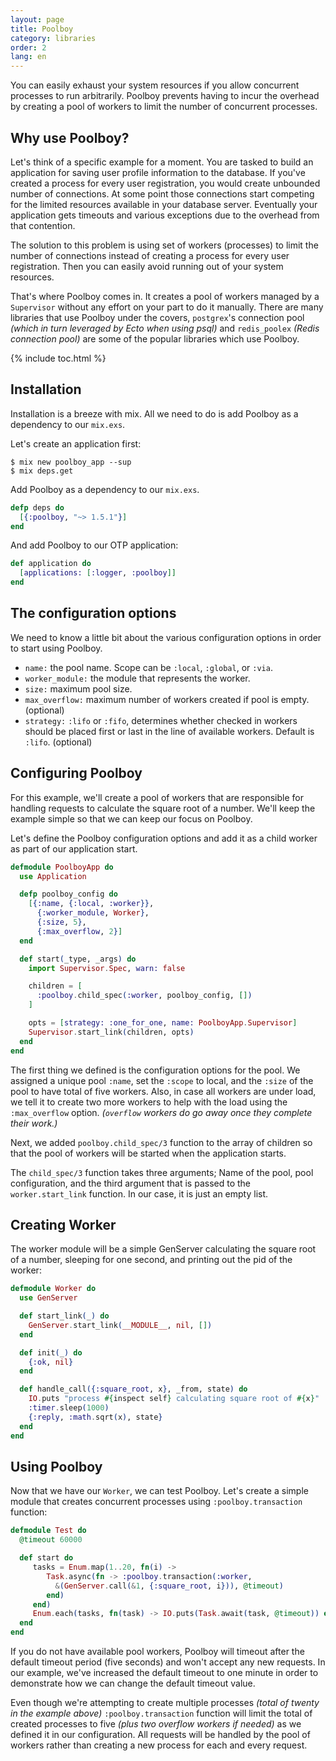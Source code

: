 ```yaml
---
layout: page
title: Poolboy
category: libraries
order: 2
lang: en
---
```


You can easily exhaust your system resources if you allow concurrent processes to run arbitrarily. Poolboy prevents having to incur the overhead by creating a pool of workers to limit the number of concurrent processes.

## Why use Poolboy?

Let's think of a specific example for a moment. You are tasked to build an application for saving user profile information to the database. If you've created a process for every user registration, you would create unbounded number of connections. At some point those connections start competing for the limited resources available in your database server. Eventually your application gets timeouts and various exceptions due to the overhead from that contention.

The solution to this problem is using set of workers (processes) to limit the number of connections instead of creating a process for every user registration. Then you can easily avoid running out of your system resources.

That's where Poolboy comes in. It creates a pool of workers managed by a `Supervisor` without any effort on your part to do it manually. There are many libraries that use Poolboy under the covers, `postgrex`'s connection pool *(which in turn leveraged by Ecto when using psql)* and `redis_poolex` *(Redis connection pool)* are some of the popular libraries which use Poolboy.

{% include toc.html %}

## Installation

Installation is a breeze with mix. All we need to do is add Poolboy as a dependency to our `mix.exs`.  

Let's create an application first:

```
$ mix new poolboy_app --sup
$ mix deps.get
```

Add Poolboy as a dependency to our `mix.exs`.  

```elixir
defp deps do
  [{:poolboy, "~> 1.5.1"}]
end
```

And add Poolboy to our OTP application:

```elixir
def application do
  [applications: [:logger, :poolboy]]
end
```

## The configuration options

We need to know a little bit about the various configuration options in order to start using Poolboy.

* `name:` the pool name. Scope can be `:local`, `:global`, or `:via`.
* `worker_module:` the module that represents the worker.
* `size:` maximum pool size.
* `max_overflow:` maximum number of workers created if pool is empty. (optional)
* `strategy:` `:lifo` or `:fifo`, determines whether checked in workers should be placed first or last in the line of available workers. Default is `:lifo`. (optional)

## Configuring Poolboy

For this example, we'll create a pool of workers that are responsible for handling requests to calculate the square root of a number. We'll keep the example simple so that we can keep our focus on Poolboy.

Let's define the Poolboy configuration options and add it as a child worker as part of our application start.

```elixir
defmodule PoolboyApp do
  use Application

  defp poolboy_config do
    [{:name, {:local, :worker}},
      {:worker_module, Worker},
      {:size, 5},
      {:max_overflow, 2}]
  end

  def start(_type, _args) do
    import Supervisor.Spec, warn: false

    children = [
      :poolboy.child_spec(:worker, poolboy_config, [])
    ]

    opts = [strategy: :one_for_one, name: PoolboyApp.Supervisor]
    Supervisor.start_link(children, opts)
  end
end
```

The first thing we defined is the configuration options for the pool. We assigned a unique pool `:name`, set the `:scope` to local, and the `:size` of the pool to have total of five workers. Also, in case all workers are under load, we tell it to create two more workers to help with the load using the `:max_overflow` option. *(`overflow` workers do go away once they complete their work.)*

Next, we added `poolboy.child_spec/3` function to the array of children so that the pool of workers will be started when the application starts.

The `child_spec/3` function takes three arguments; Name of the pool, pool configuration, and the third argument that is passed to the `worker.start_link` function. In our case, it is just an empty list.

## Creating Worker
The worker module will be a simple GenServer calculating the square root of a number, sleeping for one second, and printing out the pid of the worker:

```elixir
defmodule Worker do
  use GenServer

  def start_link(_) do
    GenServer.start_link(__MODULE__, nil, [])
  end

  def init(_) do
    {:ok, nil}
  end

  def handle_call({:square_root, x}, _from, state) do
    IO.puts "process #{inspect self} calculating square root of #{x}"
    :timer.sleep(1000)
    {:reply, :math.sqrt(x), state}
  end
end
```

## Using Poolboy

Now that we have our `Worker`, we can test Poolboy. Let's create a simple module that creates concurrent processes using `:poolboy.transaction` function:

```elixir
defmodule Test do
  @timeout 60000

  def start do
     tasks = Enum.map(1..20, fn(i) ->
        Task.async(fn -> :poolboy.transaction(:worker,
          &(GenServer.call(&1, {:square_root, i})), @timeout)
        end)
     end)
     Enum.each(tasks, fn(task) -> IO.puts(Task.await(task, @timeout)) end)
  end
end

```
If you do not have available pool workers, Poolboy will timeout after the default timeout period (five seconds) and won't accept any new requests. In our example, we've increased the default timeout to one minute in order to demonstrate how we can change the default timeout value.

Even though we're attempting to create multiple processes *(total of twenty in the example above)* `:poolboy.transaction` function will limit the total of created processes to five *(plus two overflow workers if needed)* as we defined it in our configuration. All requests will be handled by the pool of workers rather than creating a new process for each and every request.
